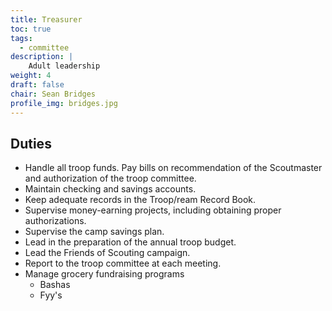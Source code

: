 ```yaml
---
title: Treasurer
toc: true
tags:
  - committee
description: |
    Adult leadership
weight: 4
draft: false
chair: Sean Bridges
profile_img: bridges.jpg
---
```


## Duties

- Handle all troop funds. Pay bills on recommendation of the Scoutmaster and
  authorization of the troop committee.
- Maintain checking and savings accounts.
- Keep adequate records in the Troop/ream Record Book.
- Supervise money-earning projects, including obtaining proper authorizations.
- Supervise the camp savings plan.
- Lead in the preparation of the annual troop budget.
- Lead the Friends of Scouting campaign.
- Report to the troop committee at each meeting.
- Manage grocery fundraising programs
  - Bashas
  - Fyy's

